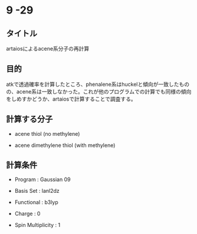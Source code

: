 # 9 -29

## タイトル
artaiosによるacene系分子の再計算　　

## 目的
atkで透過確率を計算したところ、phenalene系はhuckelと傾向が一致したものの、acene系は一致しなかった。これが他のプログラムでの計算でも同様の傾向をしめすかどうか、artaiosで計算することで調査する。

## 計算する分子
* acene thiol (no methylene)   

* acene dimethylene thiol (with methylene)  

## 計算条件
* Program : Gaussian 09  

* Basis Set : lanl2dz

* Functional : b3lyp

* Charge : 0

* Spin Multiplicity : 1

## 